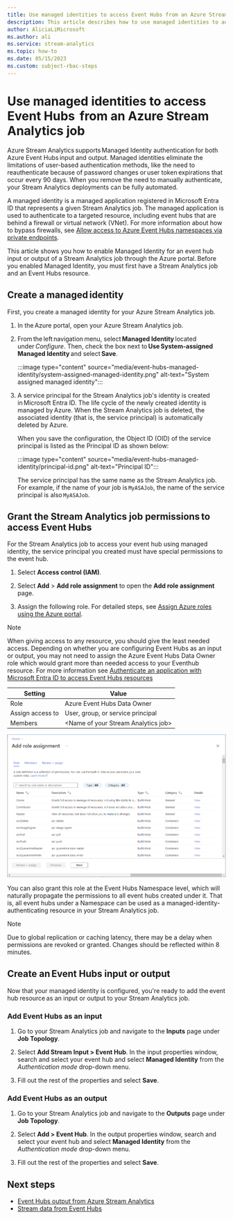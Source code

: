 ```yaml
---
title: Use managed identities to access Event Hubs from an Azure Stream Analytics job
description: This article describes how to use managed identities to authenticate your Azure Stream Analytics job to Azure Event Hubs input and output.
author: AliciaLiMicrosoft 
ms.author: ali 
ms.service: stream-analytics
ms.topic: how-to
ms.date: 05/15/2023
ms.custom: subject-rbac-steps
---
```


# Use managed identities to access Event Hubs  from an Azure Stream Analytics job

Azure Stream Analytics supports Managed Identity authentication for both Azure Event Hubs input and output. Managed identities eliminate the limitations of user-based authentication methods, like the need to reauthenticate because of password changes or user token expirations that occur every 90 days. When you remove the need to manually authenticate, your Stream Analytics deployments can be fully automated.  

A managed identity is a managed application registered in Microsoft Entra ID that represents a given Stream Analytics job. The managed application is used to authenticate to a targeted resource, including event hubs that are behind a firewall or virtual network (VNet). For more information about how to bypass firewalls, see [Allow access to Azure Event Hubs namespaces via private endpoints](../event-hubs/private-link-service.md#trusted-microsoft-services).

This article shows you how to enable Managed Identity for an event hub input or output of a Stream Analytics job through the Azure portal. Before you enabled Managed Identity, you must first have a Stream Analytics job and an Event Hubs resource.

## Create a managed identity  

First, you create a managed identity for your Azure Stream Analytics job.  

1. In the Azure portal, open your Azure Stream Analytics job.  

1. From the left navigation menu, select **Managed Identity** located under *Configure*. Then, check the box next to **Use System-assigned Managed Identity** and select **Save**.

   :::image type="content" source="media/event-hubs-managed-identity/system-assigned-managed-identity.png" alt-text="System assigned managed identity":::  

1. A service principal for the Stream Analytics job's identity is created in Microsoft Entra ID. The life cycle of the newly created identity is managed by Azure. When the Stream Analytics job is deleted, the associated identity (that is, the service principal) is automatically deleted by Azure.  

   When you save the configuration, the Object ID (OID) of the service principal is listed as the Principal ID as shown below:  

   :::image type="content" source="media/event-hubs-managed-identity/principal-id.png" alt-text="Principal ID":::

   The service principal has the same name as the Stream Analytics job. For example, if the name of your job is `MyASAJob`, the name of the service principal is also `MyASAJob`.  

## Grant the Stream Analytics job permissions to access Event Hubs

For the Stream Analytics job to access your event hub using managed identity, the service principal you created must have special permissions to the event hub.

1. Select **Access control (IAM)**.

1. Select **Add** > **Add role assignment** to open the **Add role assignment** page.

1. Assign the following role. For detailed steps, see [Assign Azure roles using the Azure portal](../role-based-access-control/role-assignments-portal.yml).

> [!NOTE]
> When giving access to any resource, you should give the least needed access. Depending on whether you are configuring Event Hubs as an input or output, you may not need to assign the Azure Event Hubs Data Owner role which would grant more than needed access to your Eventhub resource. For more information see [Authenticate an application with Microsoft Entra ID to access Event Hubs resources](../event-hubs/authenticate-application.md)

 | Setting | Value |
 | --- | --- |
 | Role | Azure Event Hubs Data Owner |
 | Assign access to | User, group, or service principal |
 | Members | \<Name of your Stream Analytics job> |

 ![Screenshot that shows Add role assignment page in Azure portal.](../../includes/role-based-access-control/media/add-role-assignment-page.png)

You can also grant this role at the Event Hubs Namespace level, which will naturally propagate the permissions to all event hubs created under it. That is, all event hubs under a Namespace can be used as a managed-identity-authenticating resource in your Stream Analytics job.

> [!NOTE]
> Due to global replication or caching latency, there may be a delay when permissions are revoked or granted. Changes should be reflected within 8 minutes.

## Create an Event Hubs input or output  

Now that your managed identity is configured, you're ready to add the event hub  resource as an input or output to your Stream Analytics job.  

### Add Event Hubs as an input 

1. Go to your Stream Analytics job and navigate to the **Inputs** page under **Job Topology**.

1. Select **Add Stream Input > Event Hub**. In the input properties window, search and select your event hub and select **Managed Identity** from the *Authentication mode* drop-down menu.

1. Fill out the rest of the properties and select **Save**.

### Add Event Hubs as an output

1. Go to your Stream Analytics job and navigate to the **Outputs** page under **Job Topology**.

1. Select **Add > Event Hub**. In the output properties window, search and select your event hub and select **Managed Identity** from the *Authentication mode* drop-down menu.

1. Fill out the rest of the properties and select **Save**.

## Next steps

* [Event Hubs output from Azure Stream Analytics](event-hubs-output.md)
* [Stream data from Event Hubs](stream-analytics-define-inputs.md#stream-data-from-event-hubs)
